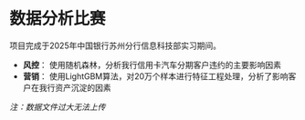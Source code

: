 # 数据分析比赛
项目完成于2025年中国银行苏州分行信息科技部实习期间。
- **风控**： 使用随机森林，分析我行信用卡汽车分期客户违约的主要影响因素
- **营销**： 使用LightGBM算法，对20万个样本进行特征工程处理，分析了影响客户在我行资产沉淀的因素
    
*注：数据文件过大无法上传*
